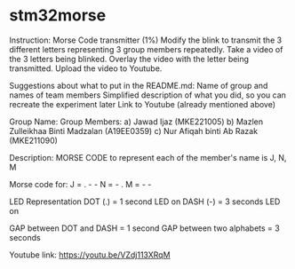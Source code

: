 # stm32morse
Instruction:
Morse Code transmitter (1%)
Modify the blink to transmit the 3 different letters representing 3 group members repeatedly.
Take a video of the 3 letters being blinked. Overlay the video with the letter being transmitted. Upload the video to Youtube.

Suggestions about what to put in the README.md:
Name of group and names of team members
Simplified description of what you did, so you can recreate the experiment later
Link to Youtube (already mentioned above)

Group Name:
Group Members:
a) Jawad Ijaz (MKE221005)
b) Mazlen Zulleikhaa Binti Madzalan (A19EE0359)
c) Nur Afiqah binti Ab Razak (MKE211090)

Description:
MORSE CODE to represent each of the member's name is J, N, M

Morse code for:
J = . - -
N = - .
M = - -

LED Representation
DOT (.) = 1 second LED on
DASH (-) = 3 seconds LED on

GAP between DOT and DASH = 1 second
GAP between two alphabets = 3 seconds


Youtube link:
https://youtu.be/VZdj113XRqM

